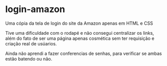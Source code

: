 # login-amazon
Uma cópia da tela de login do site da Amazon apenas em HTML e CSS

Tive uma dificuldade com o rodapé e não consegui centralizar os links, além do fato de ser uma página apenas cosmética sem ter requisição e criação real de usúarios.

Ainda não aprendi a fazer conferencias de senhas, para verificar se ambas estão batendo ou não.
